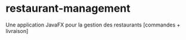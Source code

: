 # restaurant-management
Une application JavaFX pour la gestion des restaurants [commandes + livraison]
